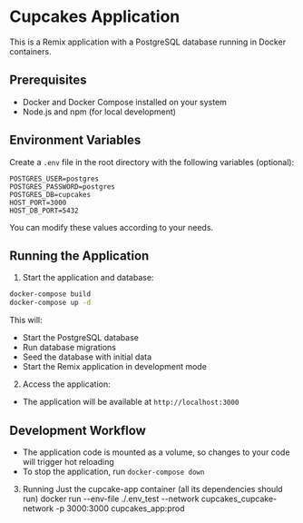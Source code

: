 # Cupcakes Application

This is a Remix application with a PostgreSQL database running in Docker containers.

## Prerequisites

- Docker and Docker Compose installed on your system
- Node.js and npm (for local development)

## Environment Variables

Create a `.env` file in the root directory with the following variables (optional):

```env
POSTGRES_USER=postgres
POSTGRES_PASSWORD=postgres
POSTGRES_DB=cupcakes
HOST_PORT=3000
HOST_DB_PORT=5432
```

You can modify these values according to your needs.

## Running the Application

1. Start the application and database:

```bash
docker-compose build
docker-compose up -d
```

This will:
- Start the PostgreSQL database
- Run database migrations
- Seed the database with initial data
- Start the Remix application in development mode

2. Access the application:
- The application will be available at `http://localhost:3000`

## Development Workflow

- The application code is mounted as a volume, so changes to your code will trigger hot reloading
- To stop the application, run `docker-compose down`

3. Running Just the cupcake-app container (all its dependencies should run)
  docker run --env-file ./.env_test --network cupcakes_cupcake-network -p 3000:3000 cupcakes_app:prod

```



